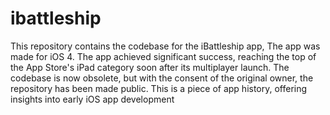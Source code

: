 # ibattleship
This repository contains the codebase for the iBattleship app, The app was made for iOS 4. The app achieved significant success, reaching the top of the App Store's iPad category soon after its multiplayer launch. The codebase is now obsolete, but with the consent of the original owner, the repository has been made public. This is a piece of app history, offering insights into early iOS app development

